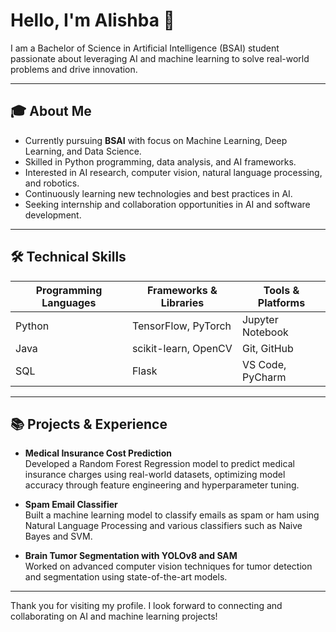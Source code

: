 # Hello, I'm Alishba 👋

I am a Bachelor of Science in Artificial Intelligence (BSAI) student passionate about leveraging AI and machine learning to solve real-world problems and drive innovation.

---

## 🎓 About Me

- Currently pursuing **BSAI** with focus on Machine Learning, Deep Learning, and Data Science.
- Skilled in Python programming, data analysis, and AI frameworks.
- Interested in AI research, computer vision, natural language processing, and robotics.
- Continuously learning new technologies and best practices in AI.
- Seeking internship and collaboration opportunities in AI and software development.

---

## 🛠️ Technical Skills

| Programming Languages | Frameworks & Libraries     | Tools & Platforms       |
|-----------------------|---------------------------|------------------------|
| Python                | TensorFlow, PyTorch       | Jupyter Notebook       |
| Java                  | scikit-learn, OpenCV      | Git, GitHub            |
| SQL                   | Flask                     | VS Code, PyCharm       |

---

## 📚 Projects & Experience

- **Medical Insurance Cost Prediction**  
  Developed a Random Forest Regression model to predict medical insurance charges using real-world datasets, optimizing model accuracy through feature engineering and hyperparameter tuning.

- **Spam Email Classifier**  
  Built a machine learning model to classify emails as spam or ham using Natural Language Processing and various classifiers such as Naive Bayes and SVM.

- **Brain Tumor Segmentation with YOLOv8 and SAM**  
  Worked on advanced computer vision techniques for tumor detection and segmentation using state-of-the-art models.

---

Thank you for visiting my profile. I look forward to connecting and collaborating on AI and machine learning projects!
